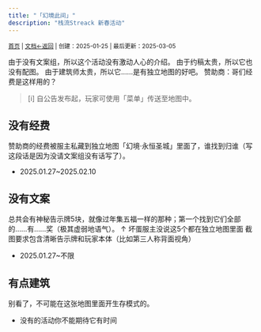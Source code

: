```yaml
---
title: "「幻境此间」"
description: "栈流Streack 新春活动"
---
```

<small id="old_menu"><a href="/Streack/">首页</a> | <a href="/Streack/doc/">文档</a></small><small><a href="../">←返回</a> |
 创建：2025-01-25 | 最后更新：2025-03-05</small><br>

由于没有文案组，所以这个活动没有激动人心的介绍。
由于约稿太贵，所以它也没有配图。
由于建筑师太贵，所以它……是有独立地图的好吧。
赞助商：哥们经费是这样用的？

> [i] 自公告发布起，玩家可使用「菜单」传送至地图中。

## 没有经费
赞助商的经费被服主私藏到独立地图「幻境·永恒圣城」里面了，谁找到归谁（写这段话是因为没请文案组没有话写了）。
* 2025.01.27~2025.02.10

## 没有文案
总共会有神秘告示牌5块，就像过年集五福一样的那种；第一个找到它们全部的……有……奖（极其虚弱地语气）。
↑ 坏蛋服主没说这5个都在独立地图里面
截图要求包含清晰告示牌和玩家本体（比如第三人称背面视角）
* 2025.01.27~不限

## 有点建筑
别看了，不可能在这张地图里面开生存模式的。
* 没有的活动你不能期待它有时间

<script src="https://rs.kdxiaoyi.top/res/scripts/js/sober@1.0.6.min.js"></script><script src="https://kdxiaoyi.top/Streack/page/js/pmd.js"></script><script src="https://rs.kdxiaoyi.top/res/scripts/js/pmd-reRender.min.js"></script>